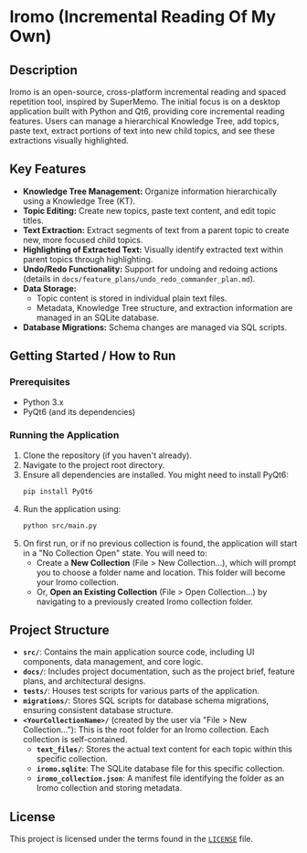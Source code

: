 # Iromo (Incremental Reading Of My Own)

## Description

Iromo is an open-source, cross-platform incremental reading and spaced repetition tool, inspired by SuperMemo. The initial focus is on a desktop application built with Python and Qt6, providing core incremental reading features. Users can manage a hierarchical Knowledge Tree, add topics, paste text, extract portions of text into new child topics, and see these extractions visually highlighted.

## Key Features

*   **Knowledge Tree Management:** Organize information hierarchically using a Knowledge Tree (KT).
*   **Topic Editing:** Create new topics, paste text content, and edit topic titles.
*   **Text Extraction:** Extract segments of text from a parent topic to create new, more focused child topics.
*   **Highlighting of Extracted Text:** Visually identify extracted text within parent topics through highlighting.
*   **Undo/Redo Functionality:** Support for undoing and redoing actions (details in `docs/feature_plans/undo_redo_commander_plan.md`).
*   **Data Storage:**
    *   Topic content is stored in individual plain text files.
    *   Metadata, Knowledge Tree structure, and extraction information are managed in an SQLite database.
*   **Database Migrations:** Schema changes are managed via SQL scripts.

## Getting Started / How to Run

### Prerequisites

*   Python 3.x
*   PyQt6 (and its dependencies)

### Running the Application

1.  Clone the repository (if you haven't already).
2.  Navigate to the project root directory.
3.  Ensure all dependencies are installed. You might need to install PyQt6:
    ```bash
    pip install PyQt6
    ```
4.  Run the application using:
    ```bash
    python src/main.py
    ```
5.  On first run, or if no previous collection is found, the application will start in a "No Collection Open" state. You will need to:
    *   Create a **New Collection** (File > New Collection...), which will prompt you to choose a folder name and location. This folder will become your Iromo collection.
    *   Or, **Open an Existing Collection** (File > Open Collection...) by navigating to a previously created Iromo collection folder.

## Project Structure

*   **`src/`**: Contains the main application source code, including UI components, data management, and core logic.
*   **`docs/`**: Includes project documentation, such as the project brief, feature plans, and architectural designs.
*   **`tests/`**: Houses test scripts for various parts of the application.
*   **`migrations/`**: Stores SQL scripts for database schema migrations, ensuring consistent database structure.
*   **`<YourCollectionName>/`** (created by the user via "File > New Collection..."): This is the root folder for an Iromo collection. Each collection is self-contained.
    *   **`text_files/`**: Stores the actual text content for each topic within this specific collection.
    *   **`iromo.sqlite`**: The SQLite database file for this specific collection.
    *   **`iromo_collection.json`**: A manifest file identifying the folder as an Iromo collection and storing metadata.

## License

This project is licensed under the terms found in the [`LICENSE`](LICENSE:1) file.